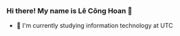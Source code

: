 ### Hi there! My name is Lê Công Hoan  👋

- 🌱 I'm currently studying information technology at UTC
<!--
**hoan02/hoan02** is a ✨ _special_ ✨ repository because its `README.md` (this file) appears on your GitHub profile.

Here are some ideas to get you started:

- 🔭 I’m currently working on ...
- 🌱 I'm currently studying information technology at UTC
- 👯 I’m looking to collaborate on ...
- 🤔 I’m looking for help with ...
- 💬 Ask me about ...
- 📫 How to reach me: Phone: 0358069992 -Emai: hoanvipboi1@gmail.com
- 😄 Pronouns: ...
- ⚡ Fun fact: ...
-->
